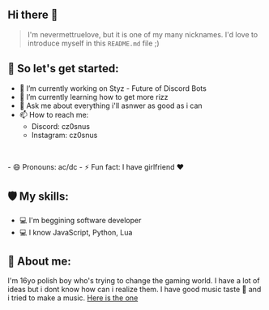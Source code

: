 ## Hi there 👋

> I'm nevermettruelove, but it is one of my many nicknames.
> I'd love to introduce myself in this `README.md` file ;)

## 🌷 So let's get started:
- 🔭 I’m currently working on Styz - Future of Discord Bots
- 🌱 I’m currently learning how to get more rizz
- 💬 Ask me about everything i'll asnwer as good as i can
- 📫 How to reach me:
  - Discord: cz0snus 
  - Instagram: cz0snus
<p>&nbsp;</p>  
- 😄 Pronouns: ac/dc 
- ⚡ Fun fact: I have girlfriend ❤️

## 🛡️ My skills:
- 💻 I'm beggining software developer
- 💻 I know JavaScript, Python, Lua

## 💭 About me:
I'm 16yo polish boy who's trying to change the gaming world. I have a lot of ideas but i dont know how can i realize them.
I have good music taste 🎵 and i tried to make a music. [Here is the one](https://www.youtube.com/watch?v=ufdv1XvS8cM&ab_channel=MłodyCzosnek)
